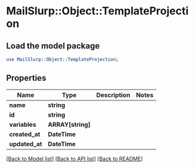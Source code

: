 # MailSlurp::Object::TemplateProjection

## Load the model package
```perl
use MailSlurp::Object::TemplateProjection;
```

## Properties
Name | Type | Description | Notes
------------ | ------------- | ------------- | -------------
**name** | **string** |  | 
**id** | **string** |  | 
**variables** | **ARRAY[string]** |  | 
**created_at** | **DateTime** |  | 
**updated_at** | **DateTime** |  | 

[[Back to Model list]](../README#documentation-for-models) [[Back to API list]](../README#documentation-for-api-endpoints) [[Back to README]](../README)



